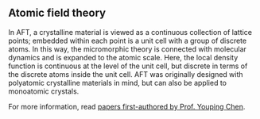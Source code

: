## Atomic field theory

In AFT, a crystalline material is viewed as a continuous collection of lattice points; embedded within each point is a unit cell with a group of discrete atoms. In this way, the micromorphic theory is connected with molecular dynamics and is expanded to the atomic scale. Here, the local density function is continuous at the level of the unit cell, but discrete in terms of the discrete atoms inside the unit cell. AFT was originally designed with polyatomic crystalline materials in mind, but can also be applied to monoatomic crystals.

For more information, read [papers first-authored by Prof. Youping Chen](../chapter1/cac-publications.md).